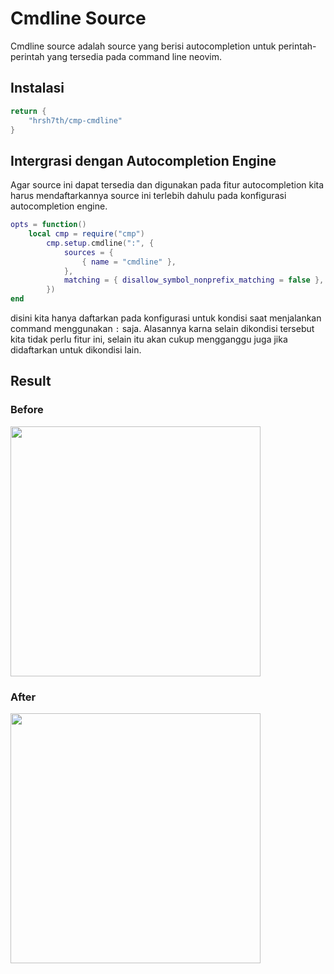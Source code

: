 # Cmdline Source
Cmdline source adalah source yang berisi autocompletion untuk  perintah-perintah yang tersedia pada command line neovim.

## Instalasi 

```lua
return {
	"hrsh7th/cmp-cmdline"
}
```

## Intergrasi dengan Autocompletion Engine
Agar source ini dapat tersedia dan digunakan pada fitur autocompletion kita harus mendaftarkannya source ini terlebih dahulu pada konfigurasi autocompletion engine.

```lua
opts = function()
    local cmp = require("cmp")
		cmp.setup.cmdline(":", {
			sources = {
				{ name = "cmdline" },
			},
			matching = { disallow_symbol_nonprefix_matching = false },
		})
end
```

disini kita hanya daftarkan pada konfigurasi untuk kondisi saat menjalankan command menggunakan `:` saja. Alasannya karna selain dikondisi tersebut kita tidak perlu fitur ini, selain itu akan cukup mengganggu juga jika didaftarkan untuk dikondisi lain.

## Result

### Before
<img src="https://raw.githubusercontent.com/rizkia-as-pac/nvim/refs/heads/main/public/2025-01-28_08-10.png" width="400">

### After
<img src="https://raw.githubusercontent.com/rizkia-as-pac/nvim/refs/heads/main/public/2025-01-28_08-17.png" width="400">
